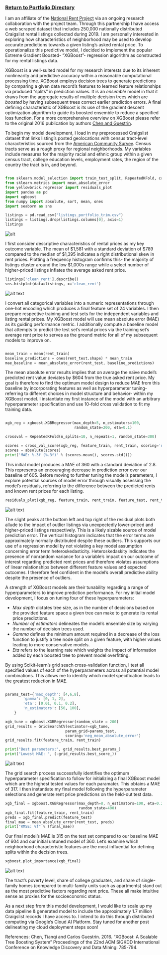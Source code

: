 ### [Return to Portfolio Directory](https://remypstewart.github.io/)

I am an affiliate of the [National Rent Project](https://national-rent.github.io/) via an ongoing research collaboration with the project team. Through this partnership I have access a web scraped dataset that includes 250,000 nationally distributed Craigslist rental listings collected during 2019. I am personally interested in exploring how characteristics of neighborhood may be used to develop accurate predictions towards a given listing’s asked rental price. To operationalize this predictive model, I decided to implement the popular Extreme Gradient Boosted- “XGBoost”- regression algorithm as constructed for my rental listings data. 

XGBoost is a well-suited model for my research interests due to its inherent nonlinearity and predictive accuracy within a reasonable computational processing time.  XGBoost employs decision trees to generate predictions by comparing a given data record’s features to learned feature relationships via produced “splits” in prediction values. It is an *ensemble* model in that it draws from the aggregate results of multiple decision trees which are *boosted* by having subsequent trees correct earlier prediction errors. A final defining characteristic of XGBoost is its use of the gradient descent optimization algorithm to guide its boosted ensemble to reduce a specified loss function. For a more comprehensive overview on XGBoost please refer to the original 2016 publication by authors [Chen and Guestrin](https://dl.acm.org/doi/10.1145/2939672.2939785).

To begin my model development, I load in my preprocessed Craigslist dataset that links listing’s posted geolocations with census tract-level characteristics sourced from the [American Community Survey]( https://www.census.gov/programs-surveys/acs). Census tracts serve as a rough proxy for regional neighborhoods. My variables include measures for the majority racial and ethnic group within a given census tract, college education levels, employment rates, the region of the country the tract is in, and beyond. 

``` python

from sklearn.model_selection import train_test_split, RepeatedKFold, cross_val_score, GridSearchCV
from sklearn.metrics import mean_absolute_error
from yellowbrick.regressor import residuals_plot
import pandas as pd
import xgboost
from numpy import absolute, sort, mean, ones
import seaborn as sns

listings = pd.read_csv("listings_portfolio_trim.csv")
listings = listings.drop(listings.columns[0], axis=1)
listings
```
![alt](/images/listings.png)

I first consider descriptive characteristics of rental prices as my key outcome variable. The mean of $1,581 with a standard deviation of  $789 compared to the median of $1,395 indicates a right distributional skew in rent prices. Plotting a frequency histogram confirms this- the majority of listings cluster around the low $1,000s range while a select number of higher-priced listings inflates the average asked rent price. 

``` python
listings['clean_rent'].describe()
sns.histplot(data=listings, x='clean_rent')
```
![alt text](/images/histogram.png)

I convert all categorical variables into a numeric representations through one-hot encoding which produces a final feature set of 24 variables. I then prepare respective training and test sets for the independent variables and listing rental prices. My XGBoost model will use mean absolute error (MAE) as its guiding performance metric. I additionally compute a baseline model that attempts to predict the test set’s rental prices via the training set’s average rent price to serves as the ground metric for all of my subsequent models to improve on. 

``` python

mean_train = mean(rent_train)
baseline_predictions = ones(rent_test.shape) * mean_train
mae_baseline = mean_absolute_error(rent_test, baseline_predictions)
```

The mean absolute error results implies that on average the naïve model’s predicted rent value deviates by $604 from the true asked rent price. My goal is therefore to find the optimum model design to reduce MAE from this baseline by incorporating features as well as hyperparameter tuning- referring to different choices in model structure and behavior- within my XGBoost model. I instantiate my first instance of the model with an arbitrary hyperparameter specification and use 10-fold cross validation to fit my training data. 

``` python

xgb_reg = xgboost.XGBRegressor(max_depth=5, n_estimators=100,
                               random_state=200, eta=0.1)

crossval = RepeatedKFold(n_splits=10, n_repeats=1, random_state=300)

scores = cross_val_score(xgb_reg, feature_train, rent_train, scoring='neg_mean_absolute_error', cv=crossval, n_jobs=-1)
scores = absolute(scores)
print('MAE: %.3f (%.3f)' % (scores.mean(), scores.std()))
```

This initial model produces a MAE of 360 with a standard deviation of 2.8. This represents an encouraging decrease in prediction error over our baseline of 605. Before moving to further tuning the model’s parameters, I explore potential sources of model error through visually assessing the model’s residuals, referring to the difference between the predicted rents and known rent prices for each listing. 

``` python
residuals_plot(xgb_reg, feature_train, rent_train, feature_test, rent_test)
```
![alt text](/images/residuals.png)

The slight peaks at the bottom left and top right of the residual plots both allude to the impact of outlier listings via unexpectedly lower-priced and higher-priced listings respectively. This is a likely sizable source of model prediction error. The vertical histogram indicates that the error terms are approximately normally distributed despite these outliers. This supports our use of a regression model by not violating a key model assumption concerning error term heteroskedasticity. Heteroskedaskity indicates the presence of nonrandom variance for a variable’s impact on our outcome of interest regarding predicted rent prices and therefore violates assumptions of linear relationships between different feature values and expected outcomes. I therefore feel confident in the model’s overall predictive ability despite the presence of outliers. 

A strength of XGBoost models are their tunability regarding a range of hyperparameters to improve prediction performance. For my initial model development, I focus on tuning four of these hyperparameters:
*	*Max depth* dictates tree size, as in the number of decisions based on the provided feature space a given tree can make to generate its rental price predictions. 
*	*Number of estimators* delineates the model’s ensemble size by varying the number of decision trees used.
*	*Gamma* defines the minimum amount required in a decrease of the loss function to justify a tree node split on a given feature, with higher values leading to more conservative models.  
*	*Eta* refers to the learning rate which weights the impact of information added by each boosted tree to prevent model overfitting. 

By using Scikit-learn’s grid seach cross-validation function, I test all specified values of each of the hyperparameters across all potential model combinations. This allows me to identify which model specification leads to the greatest reduction in MAE.  

``` python

params_test={'max_depth': [4,6,8],
        'gamma': [0, 1, 2],
        'eta': [0.01, 0.1, 0.2],
        'n_estimators': [50, 100],
    }

xgb_tune = xgboost.XGBRegressor(random_state = 200)
grid_results = GridSearchCV(estimator=xgb_tune,
                           param_grid=params_test,
                           scoring='neg_mean_absolute_error')
grid_results.fit(feature_train, rent_train)

print("Best parameters:", grid_results.best_params_)
print("Lowest MAE: ", (-grid_results.best_score_))
```
![alt text](/images/params.png)

The grid search process successfully identifies the optimum hyperparameter specification to follow for initializing a final XGBoost model which are the highest tested values for each paramater. This obtains a MAE of 317. I then instantiate my final model following the hyperparameter selections and generate rent price predictions on the held-out test data.

``` python
xgb_final = xgboost.XGBRegressor(max_depth=8, n_estimators=100, eta=0.2, gamma=2,
                                 random_state=400)
xgb_final.fit(feature_train, rent_train)
preds = xgb_final.predict(feature_test)
final_mae = mean_absolute_error(rent_test, preds)
print("RMSE: %f" % (final_mae))
```

Our final model’s MAE is 315 on the test set compared to our baseline MAE of 604 and our initial untuned model of 360. Let’s examine which neighborhood characteristic features are the most influential for defining splits within the decision trees. 

``` python
xgboost.plot_importance(xgb_final)
```
![alt text](/images/features.png)

The tract’s poverty level, share of college graduates, and share of single-family homes (compared to multi-family units such as apartments) stand out as the most predictive factors regarding rent price. These all make intuitive sense as proxies for the socioeconomic status. 

As a next step from this model development, I would like to scale up my data pipeline & generated model to include the approximately 1.7 million Craigslist records I have access to. I intend to do this through distributed computing via Google’s Cloud AI Platform. Stay tuned for another post delineating my cloud deployment steps soon!

References:
Chen, Tianqi and Carlos Guestrin. 2016. “XGBoost: A Scalable Tree Boosting System” Proceedings of the 22nd ACM SIGKDD International Conference on Knowledge Discovery and Data Mining: 785-794. 
